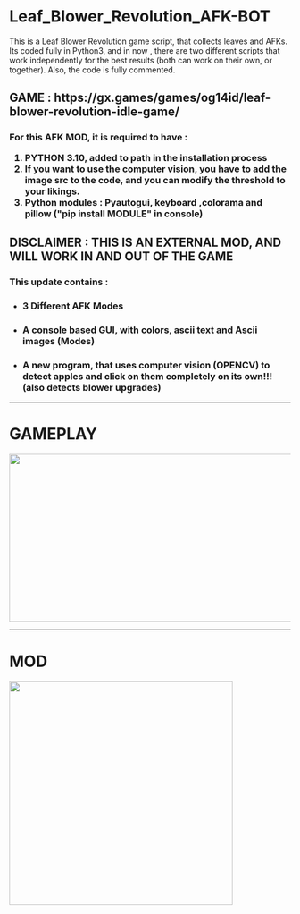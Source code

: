# Leaf_Blower_Revolution_AFK-BOT
<p>This is a Leaf Blower Revolution game script, that collects leaves and AFKs. Its coded fully in Python3, and in now , there are two different scripts that work independently for the best results (both can work on their own, or together). Also, the code is fully commented.</p>
<h2>GAME : https://gx.games/games/og14id/leaf-blower-revolution-idle-game/</h2>

<h3>For this AFK MOD, it is required to have : <ol> 
<li> PYTHON 3.10, added to path in the installation process </li>
<li> If you want to use the computer vision, you have to add the image src to the code, and you can modify the threshold to your likings.
<li> Python modules : Pyautogui, keyboard ,colorama and pillow ("pip install MODULE" in console)
</ol></h3>

<h2>DISCLAIMER : THIS IS AN EXTERNAL MOD, AND WILL WORK IN AND OUT OF THE GAME</h2>

<h3>This update contains :</h3>
<ul> 
<li> <h3> 3 Different AFK Modes </h3> </li>
<li> <h3> A console based GUI, with colors, ascii text and Ascii images (Modes) </h3> </li>
<li><h3>A new program, that uses computer vision (OPENCV) to detect apples and click on them completely on its own!!! (also detects blower upgrades)</h3>
</ul>
<hr>
<h1> GAMEPLAY</h1>
<img src="https://i.imgur.com/qFfeam8.png" width=600 height=300>
<hr>
  <h1>MOD</h1>
<img src="https://i.imgur.com/Nwv1JeP.png" width=400 height=400>
